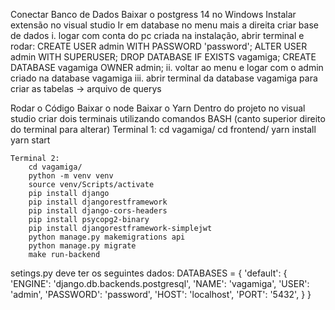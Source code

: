 Conectar Banco de Dados
	Baixar o postgress 14 no Windows
	Instalar extensão no visual studio
	Ir em database no menu mais a direita
	criar base de dados
		i.   logar com conta do pc criada na instalação, abrir terminal e rodar:
			CREATE USER admin WITH PASSWORD 'password';
			ALTER USER admin WITH SUPERUSER;
			DROP DATABASE IF EXISTS vagamiga;
			CREATE DATABASE vagamiga OWNER admin;
		ii.  voltar ao menu e logar com o admin criado na database vagamiga
		iii. abrir terminal da database vagamiga para criar as tabelas
			-> arquivo de querys



Rodar o Código
	Baixar o node
	Baixar o Yarn
	Dentro do projeto no visual studio criar dois terminais utilizando comandos BASH (canto superior direito do terminal para alterar)
	Terminal 1:
		cd vagamiga/
		cd frontend/
		yarn install
		yarn start

	Terminal 2: 
		cd vagamiga/	
		python -m venv venv
		source venv/Scripts/activate
		pip install django
		pip install djangorestframework
		pip install django-cors-headers
		pip install psycopg2-binary
		pip install djangorestframework-simplejwt
		python manage.py makemigrations api
		python manage.py migrate
		make run-backend



setings.py deve ter os seguintes dados:
    DATABASES = {
        'default': {
            'ENGINE': 'django.db.backends.postgresql',
            'NAME': 'vagamiga',
            'USER': 'admin',
            'PASSWORD': 'password',
            'HOST': 'localhost',
            'PORT': '5432',
        }
    }



